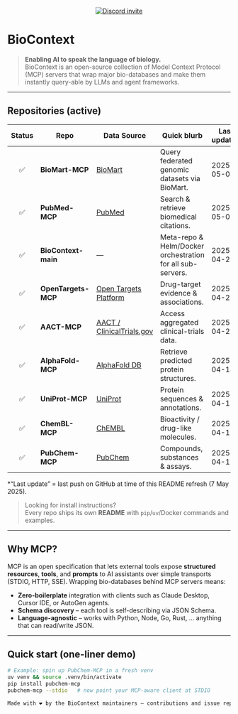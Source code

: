 <!-- BioContext README — regenerated 2025-05-07 -->

<p align="center">
  <a href="https://discord.gg/dyArWuje" target="_blank">
    <img src="https://img.shields.io/badge/Join%20our-Discord-5865F2?logo=discord&logoColor=white&style=for-the-badge"
         alt="Discord invite">
  </a>
</p>

# BioContext

> **Enabling AI to speak the language of biology.**  
> BioContext is an open-source collection of Model Context Protocol (MCP) servers that wrap major bio-databases and make them instantly query-able by LLMs and agent frameworks.

---

## Repositories (active)

| Status | Repo | Data Source | Quick blurb | Last update* |
| :---: | --- | --- | --- | --- |
| ✅ | **BioMart-MCP** | [BioMart](https://www.biomart.org) | Query federated genomic datasets via BioMart. | 2025-05-03 |
| ✅ | **PubMed-MCP** | [PubMed](https://pubmed.ncbi.nlm.nih.gov) | Search & retrieve biomedical citations. | 2025-05-01 |
| ✅ | **BioContext-main** | — | Meta-repo & Helm/Docker orchestration for all sub-servers. | 2025-04-21 |
| ✅ | **OpenTargets-MCP** | [Open Targets Platform](https://platform.opentargets.org) | Drug-target evidence & associations. | 2025-04-21 |
| ✅ | **AACT-MCP** | [AACT / ClinicalTrials.gov](https://aact.ctti-clinicaltrials.org) | Access aggregated clinical-trials data. | 2025-04-21 |
| ✅ | **AlphaFold-MCP** | [AlphaFold DB](https://alphafold.ebi.ac.uk) | Retrieve predicted protein structures. | 2025-04-18 |
| ✅ | **UniProt-MCP** | [UniProt](https://www.uniprot.org) | Protein sequences & annotations. | 2025-04-17 |
| ✅ | **ChemBL-MCP** | [ChEMBL](https://www.ebi.ac.uk/chembl) | Bioactivity / drug-like molecules. | 2025-04-17 |
| ✅ | **PubChem-MCP** | [PubChem](https://pubchem.ncbi.nlm.nih.gov) | Compounds, substances & assays. | 2025-04-17 |

\*“Last update” = last push on GitHub at time of this README refresh (7 May 2025).

> Looking for install instructions?  
> Every repo ships its own **README** with `pip`/`uv`/Docker commands and examples.

---

## Why MCP?

MCP is an open specification that lets external tools expose **structured resources**, **tools**, and **prompts** to AI assistants over simple transports (STDIO, HTTP, SSE). Wrapping bio-databases behind MCP servers means:

* **Zero-boilerplate** integration with clients such as Claude Desktop, Cursor IDE, or AutoGen agents.  
* **Schema discovery** – each tool is self-describing via JSON Schema.  
* **Language-agnostic** – works with Python, Node, Go, Rust, … anything that can read/write JSON.

---

## Quick start (one-liner demo)

```bash
# Example: spin up PubChem-MCP in a fresh venv
uv venv && source .venv/bin/activate
pip install pubchem-mcp
pubchem-mcp --stdio   # now point your MCP-aware client at STDIO

Made with ❤️ by the BioContext maintainers — contributions and issue reports are welcome!
